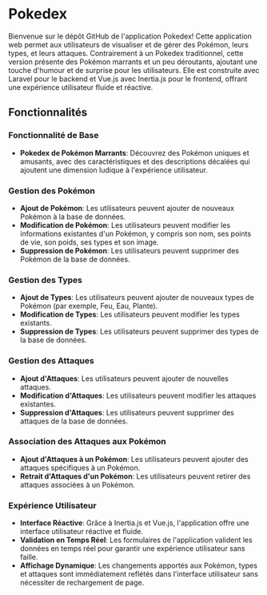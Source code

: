 # Pokedex

Bienvenue sur le dépôt GitHub de l'application Pokedex! Cette application web permet aux utilisateurs de visualiser et de gérer des Pokémon, leurs types, et leurs attaques. Contrairement à un Pokedex traditionnel, cette version présente des Pokémon marrants et un peu déroutants, ajoutant une touche d'humour et de surprise pour les utilisateurs. Elle est construite avec Laravel pour le backend et Vue.js avec Inertia.js pour le frontend, offrant une expérience utilisateur fluide et réactive.

## Fonctionnalités

### Fonctionnalité de Base
- **Pokedex de Pokémon Marrants**: Découvrez des Pokémon uniques et amusants, avec des caractéristiques et des descriptions décalées qui ajoutent une dimension ludique à l'expérience utilisateur.

### Gestion des Pokémon
- **Ajout de Pokémon**: Les utilisateurs peuvent ajouter de nouveaux Pokémon à la base de données.
- **Modification de Pokémon**: Les utilisateurs peuvent modifier les informations existantes d'un Pokémon, y compris son nom, ses points de vie, son poids, ses types et son image.
- **Suppression de Pokémon**: Les utilisateurs peuvent supprimer des Pokémon de la base de données.

### Gestion des Types
- **Ajout de Types**: Les utilisateurs peuvent ajouter de nouveaux types de Pokémon (par exemple, Feu, Eau, Plante).
- **Modification de Types**: Les utilisateurs peuvent modifier les types existants.
- **Suppression de Types**: Les utilisateurs peuvent supprimer des types de la base de données.

### Gestion des Attaques
- **Ajout d'Attaques**: Les utilisateurs peuvent ajouter de nouvelles attaques.
- **Modification d'Attaques**: Les utilisateurs peuvent modifier les attaques existantes.
- **Suppression d'Attaques**: Les utilisateurs peuvent supprimer des attaques de la base de données.

### Association des Attaques aux Pokémon
- **Ajout d'Attaques à un Pokémon**: Les utilisateurs peuvent ajouter des attaques spécifiques à un Pokémon.
- **Retrait d'Attaques d'un Pokémon**: Les utilisateurs peuvent retirer des attaques associées à un Pokémon.

### Expérience Utilisateur
- **Interface Réactive**: Grâce à Inertia.js et Vue.js, l'application offre une interface utilisateur réactive et fluide.
- **Validation en Temps Réel**: Les formulaires de l'application valident les données en temps réel pour garantir une expérience utilisateur sans faille.
- **Affichage Dynamique**: Les changements apportés aux Pokémon, types et attaques sont immédiatement reflétés dans l'interface utilisateur sans nécessiter de rechargement de page.
